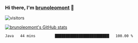 ### Hi there, I'm [brunoleomont](https://www.linkedin.com/in/brunoleomont/) 👋

![visitors](https://visitor-badge.glitch.me/badge?page_id=page.id)

[![brunoleomont's GitHub stats](https://github-readme-stats.vercel.app/api?username=brunoleomont)](https://github.com/brunoleomont/github-readme-stats)

<!--START_SECTION:waka-->

```txt
Java   44 mins         █████████████████████████   100.00 %
```

<!--END_SECTION:waka-->

<!--
**brunoleomont/brunoleomont** is a ✨ _special_ ✨ repository because its `README.md` (this file) appears on your GitHub profile.

Here are some ideas to get you started:

- 🔭 I’m currently working on ...
- 🌱 I’m currently learning ...
- 👯 I’m looking to collaborate on ...
- 🤔 I’m looking for help with ...
- 💬 Ask me about ...
- 📫 How to reach me: ...
- 😄 Pronouns: ...
- ⚡ Fun fact: ...
-->
